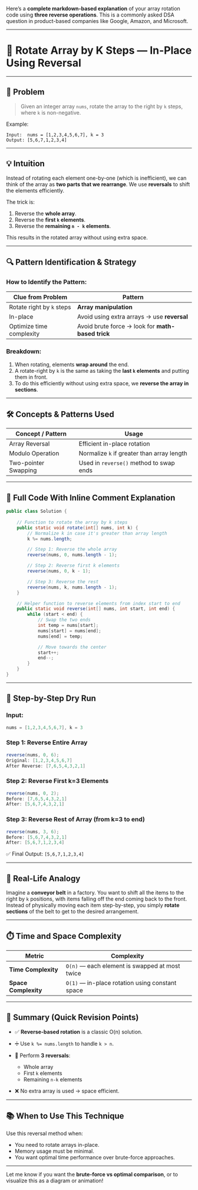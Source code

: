Here’s a **complete markdown-based explanation** of your array rotation code using **three reverse operations**. This is a commonly asked DSA question in product-based companies like Google, Amazon, and Microsoft.

---

# 🔁 Rotate Array by K Steps — In-Place Using Reversal

---

## 🧩 Problem

> Given an integer array `nums`, rotate the array to the right by `k` steps, where `k` is non-negative.

Example:

```
Input:  nums = [1,2,3,4,5,6,7], k = 3  
Output: [5,6,7,1,2,3,4]
```

---

## 💡 Intuition

Instead of rotating each element one-by-one (which is inefficient), we can think of the array as **two parts that we rearrange**. We use **reversals** to shift the elements efficiently.

The trick is:

1. Reverse the **whole array**.
2. Reverse the **first `k` elements**.
3. Reverse the **remaining `n - k` elements**.

This results in the rotated array without using extra space.

---

## 🔍 Pattern Identification & Strategy

### How to Identify the Pattern:

| Clue from Problem         | Pattern                                           |
| ------------------------- | ------------------------------------------------- |
| Rotate right by `k` steps | **Array manipulation**                            |
| In-place                  | Avoid using extra arrays → use **reversal**       |
| Optimize time complexity  | Avoid brute force → look for **math-based trick** |

### Breakdown:

1. When rotating, elements **wrap around** the end.
2. A rotate-right by `k` is the same as taking the **last `k` elements** and putting them in front.
3. To do this efficiently without using extra space, we **reverse the array in sections**.

---

## 🛠️ Concepts & Patterns Used

| Concept / Pattern    | Usage                                      |
| -------------------- | ------------------------------------------ |
| Array Reversal       | Efficient in-place rotation                |
| Modulo Operation     | Normalize `k` if greater than array length |
| Two-pointer Swapping | Used in `reverse()` method to swap ends    |

---

## 🔄 Full Code With Inline Comment Explanation

```java
public class Solution {
    
    // Function to rotate the array by k steps
    public static void rotate(int[] nums, int k) {
        // Normalize k in case it's greater than array length
        k %= nums.length;

        // Step 1: Reverse the whole array
        reverse(nums, 0, nums.length - 1);

        // Step 2: Reverse first k elements
        reverse(nums, 0, k - 1);

        // Step 3: Reverse the rest
        reverse(nums, k, nums.length - 1);
    }

    // Helper function to reverse elements from index start to end
    public static void reverse(int[] nums, int start, int end) {
        while (start < end) {
            // Swap the two ends
            int temp = nums[start];
            nums[start] = nums[end];
            nums[end] = temp;

            // Move towards the center
            start++;
            end--;
        }
    }
}
```

---

## 🧪 Step-by-Step Dry Run

### Input:

```java
nums = [1,2,3,4,5,6,7], k = 3
```

### Step 1: Reverse Entire Array

```java
reverse(nums, 0, 6);
Original: [1,2,3,4,5,6,7]
After Reverse: [7,6,5,4,3,2,1]
```

### Step 2: Reverse First k=3 Elements

```java
reverse(nums, 0, 2);
Before: [7,6,5,4,3,2,1]
After: [5,6,7,4,3,2,1]
```

### Step 3: Reverse Rest of Array (from k=3 to end)

```java
reverse(nums, 3, 6);
Before: [5,6,7,4,3,2,1]
After: [5,6,7,1,2,3,4]
```

✅ Final Output: `[5,6,7,1,2,3,4]`

---

## 🧠 Real-Life Analogy

Imagine a **conveyor belt** in a factory. You want to shift all the items to the right by `k` positions, with items falling off the end coming back to the front. Instead of physically moving each item step-by-step, you simply **rotate sections** of the belt to get to the desired arrangement.

---

## ⏱️ Time and Space Complexity

| Metric               | Complexity                                      |
| -------------------- | ----------------------------------------------- |
| **Time Complexity**  | `O(n)` — each element is swapped at most twice  |
| **Space Complexity** | `O(1)` — in-place rotation using constant space |

---

## 📝 Summary (Quick Revision Points)

* ✅ **Reverse-based rotation** is a classic O(n) solution.
* ➗ Use `k %= nums.length` to handle `k > n`.
* 🔁 Perform **3 reversals**:

    * Whole array
    * First `k` elements
    * Remaining `n-k` elements
* ❌ No extra array is used → space efficient.

---

## 📚 When to Use This Technique

Use this reversal method when:

* You need to rotate arrays in-place.
* Memory usage must be minimal.
* You want optimal time performance over brute-force approaches.

---

Let me know if you want the **brute-force vs optimal comparison**, or to visualize this as a diagram or animation!
